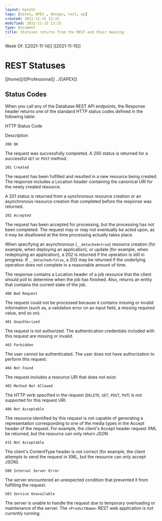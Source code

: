 ```yaml
---
layout: mynote
tags: [notes, APEX , devops, rest, op] 
created: 2021-11-15 13:15
modified: 2021-11-15 13:15
type: Document
title: Statuses returns from the REST and their meaning 
---
```

Week Of: [[2021-11-14]]
[[2021-11-15]]


#   REST Statuses

[[home]]/[[Professional]]
../[[APEX]]


## Status Codes

When you call any of the Database REST API endpoints, the Response header returns one of the standard HTTP status codes defined in the following table:

HTTP Status Code

Description

`200 OK`

The request was successfully completed. A 200 status is returned for a successful `GET` or `POST` method.

`201 Created`

The request has been fulfilled and resulted in a new resource being created. The response includes a Location header containing the canonical URI for the newly created resource.

A 201 status is returned from a synchronous resource creation or an asynchronous resource creation that completed before the response was returned.

`202 Accepted`

The request has been accepted for processing, but the processing has not been completed. The request may or may not eventually be acted upon, as it may be disallowed at the time processing actually takes place.

When specifying an asynchronous (`__detached=true`) resource creation (for example, when deploying an application), or update (for example, when redeploying an application), a 202 is returned if the operation is still in progress. If `__detached=false`, a 202 may be returned if the underlying operation does not complete in a reasonable amount of time.

The response contains a Location header of a job resource that the client should poll to determine when the job has finished. Also, returns an entity that contains the current state of the job.

`400 Bad Request`

The request could not be processed because it contains missing or invalid information (such as, a validation error on an input field, a missing required value, and so on).

`401 Unauthorized`

The request is not authorized. The authentication credentials included with this request are missing or invalid.

`403 Forbidden`

The user cannot be authenticated. The user does not have authorization to perform this request.

`404 Not Found`

The request includes a resource URI that does not exist.

`405 Method Not Allowed`

The HTTP verb specified in the request (`DELETE`, `GET`, `POST`, `PUT`) is not supported for this request URI.

`406 Not Acceptable`

The resource identified by this request is not capable of generating a representation corresponding to one of the media types in the Accept header of the request. For example, the client's Accept header request XML be returned, but the resource can only return JSON.

`415 Not Acceptable`

The client's ContentType header is not correct (for example, the client attempts to send the request in XML, but the resource can only accept JSON).

`500 Internal Server Error`

The server encountered an unexpected condition that prevented it from fulfilling the request.

`503 Service Unavailable`

The server is unable to handle the request due to temporary overloading or maintenance of the server. The `<ProductName>` REST web application is not currently running.